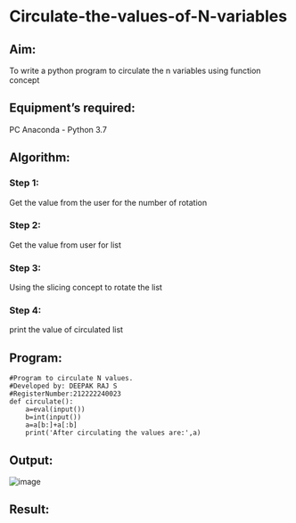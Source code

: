 # Circulate-the-values-of-N-variables
## Aim:
To write a python program to circulate the n variables using function concept
## Equipment’s required:
PC
Anaconda - Python 3.7
## Algorithm: 
### Step 1:
Get the value from the user for the number of rotation
### Step 2: 
Get the value from user for list
### Step 3: 
Using the slicing concept to rotate the list
### Step 4: 
print the value of circulated list 
## Program:
```
#Program to circulate N values.
#Developed by: DEEPAK RAJ S
#RegisterNumber:212222240023
def circulate():
    a=eval(input())
    b=int(input())
    a=a[b:]+a[:b]
    print('After circulating the values are:',a)
```
## Output:
![image](https://github.com/DEEPAK2200233/Circulate-the-values-of-N-variables/assets/118707676/e6bbee2a-6b33-4a34-a740-c99a930cbe1f)

## Result:
